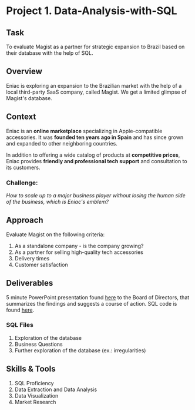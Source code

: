 # Project 1. Data-Analysis-with-SQL
## Task
To evaluate Magist as a partner for strategic expansion to Brazil based on their database with the help of SQL.

## Overview 
Eniac is exploring an expansion to the Brazilian market with the help of a local third-party SaaS company, called Magist. We get a limited glimpse of Magist's database. 

## Context
Eniac is an **online marketplace** specializing in Apple-compatible accessories. It was **founded ten years ago in Spain** and has since grown and expanded to other neighboring countries.

In addition to offering a wide catalog of products at **competitive prices**, Eniac provides **friendly and professional tech support** and consultation to its customers. 

### Challenge: 
*How to scale up to a major business player without losing the human side of the business, which is Eniac's emblem?* 

## Approach
Evaluate Magist on the following criteria:
1. As a standalone company - is the company growing?
2. As a partner for selling high-quality tech accessories
3. Delivery times
4. Customer satisfaction

## Deliverables
5 minute PowerPoint presentation found [here](https://drive.google.com/file/d/1pi3bMzv7sUl4BDP809HX1JG2WO2Z51bK/view?usp=sharing) to the Board of Directors, that summarizes the findings and suggests a course of action.
SQL code is found [here](https://drive.google.com/drive/folders/18AweGytkhEdKRneDhlcjglcJuxTe1FVb?usp=sharing). 
### SQL Files
  1. Exploration of the database
  2. Business Questions 
  3. Further exploration of the database (ex.: irregularities)

## Skills & Tools
1. SQL Proficiency
2. Data Extraction and Data Analysis
3. Data Visualization
4. Market Research

